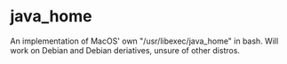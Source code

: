# java_home
An implementation of MacOS' own "/usr/libexec/java_home" in bash. Will work on Debian and Debian deriatives, unsure of other distros.
